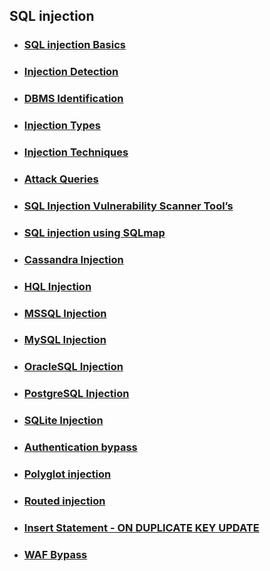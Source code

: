 ## SQL injection

* ###  [ SQL injection Basics](https://github.com/sarathlalup/Cyber-security/blob/master/Website%20Hacking/Web%20Attacks/SQL%20Injection/basics.md )
* ###  [ Injection Detection]( )
* ###  [ DBMS Identification]( )
* ###  [ Injection Types]()
* ###  [Injection Techniques]()
* ###  [Attack Queries]()
* ###  [ SQL Injection Vulnerability Scanner Tool’s](https://github.com/sarathlalup/Cyber-security/blob/master/Website%20Hacking/Web%20Attacks/SQL%20Injection/SQL%20Injection%20Vulnerability%20Scanner%20Tool%E2%80%99s.md )
* ###  [ SQL injection using SQLmap]( )
* ###  [ Cassandra Injection]( )
* ###  [ HQL Injection]( )
* ###  [ MSSQL Injection]( )
* ###  [ MySQL Injection]( )
* ###  [ OracleSQL Injection]( )
* ###  [ PostgreSQL Injection]( )
* ###  [ SQLite Injection]( )
* ###  [ Authentication bypass](https://github.com/sarathlalup/Cyber-security/blob/master/Website%20Hacking/Web%20Attacks/SQL%20Injection/Authentication%20bypass.md )
* ###  [ Polyglot injection]( )
* ###  [ Routed injection]( )
* ###  [ Insert Statement - ON DUPLICATE KEY UPDATE]( )
* ###  [ WAF Bypass]( )
